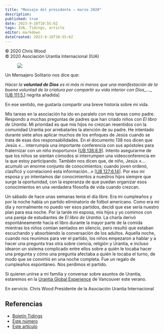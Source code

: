 ```yaml
---
title: "Mensaje del presidente – marzo 2020"
description: 
published: true
date: 2023-9-16T10:55:6Z
tags: IUA, Tidings, article
editor: markdown
dateCreated: 2023-9-16T10:55:6Z
---
```


<p class="v-card v-sheet theme--light gray lighten-3 px-2">© 2020 Chris Wood<br>© 2020 Asociación Urantia Internacional (IUA)</p>


<figure id="Figure_1" class="image urantiapedia image-style-align-left">
<img src="/image/article/IUA_Tidings/Chris-Wood-Presenting-enhanced.jpg">
</figure>

Un Mensajero Solitario nos dice que:

_Hacer la **voluntad de Dios** es ni más ni menos que una manifestación de la buena voluntad de la criatura por compartir su vida interior con Dios__…_ <a id="a42_140"></a>[[UB 111:5.1](/es/The_Urantia_Book/111#p5_1) negrita añadida]

En ese sentido, me gustaría compartir una breve historia sobre mi vida.

Mis tareas en la asociación ha ido en paralelo con mis tareas como padre. Respondo a muchas preguntas de padres que han criado niños con _El libro de Urantia_. Mi prioridad es que mis hijos no crezcan resentidos con la comunidad Urantia por arrebatarles la atención de su padre. He intentado durante siete años aplicar muchos de los enfoques de Jesús cuando se trata de esas dos responsabilidades. En el documento 138 nos dicen que Jesús «… interrumpía una importante conferencia con sus apóstoles para fraternizar con un niño inoportuno» <a id="a46_535"></a>[[UB 138:8.9](/es/The_Urantia_Book/138#p8_9)]. Intento asegurarme de que los niños se sientan cómodos si interrumpen una videoconferencia en la que estoy participando. También nos dicen que, de niño, Jesús «… acumuló un enorme conjunto de conocimientos; cuando joven ordenó, clasificó y correlacionó esta información…» <a id="a46_838"></a>[[UB 127:6.14](/es/The_Urantia_Book/127#p6_14)]. Por eso mi esposa y yo intentamos dar conocimientos a nuestros hijos siempre que surge la oportunidad, con la esperanza de que puedan organizar esos conocimientos en una verdadera filosofía de vida cuando crezcan.

Un sábado de hace unas semanas tenía el día libre. Era mi cumpleaños y por la noche había un partido eliminatorio de fútbol americano. Como era mi día y normalmente no puedo ver esos partidos, decidí que ese sería nuestro plan para esa noche. Por la tarde mi esposa, mis hijos y yo comimos con una pareja de estudiantes de _El libro de Urantia_. La charla derivó espontáneamente hacia el libro durante la mayor parte de la comida mientras los niños comían sentados en silencio, pero resultó que estaban escuchando y absorbiendo la conversación de los adultos. Aquella noche, cuando nos reunimos para ver el partido, los niños empezaron a hablar y a hacer una pregunta tras otra sobre ciencia, religión y Urantia, e incluso idearon un sistema complicado entre ellos sobre a quién le tocaba hacer una pregunta y cómo una pregunta afectaba a quién le tocaba el turno, de modo que se convirtió en una noche completa. Fue un regalo de cumpleaños espontáneo. Nos perdimos el partido.

Si quieren unirse a mi familia y conversar sobre asuntos de Urantia, estaremos en la [Urantia Global Experience](https://urantia-association.org/event/vancouver-2020-urantia-conference/) de Vancouver este verano.

En servicio.
Chris Wood
Presidente de la Asociación Urantia Internacional
<br style="clear:both;"/>

## Referencias

- [Boletín Tidings](https://urantia-association.org/acerca-del-boletin-tidings/?lang=es)
- [Este número](https://urantia-association.org/newsletter/tidings-march-2020/?lang=es)
- [Este artículo](https://urantia-association.org/mensaje-del-presidente-marzo-2020/?lang=es)

